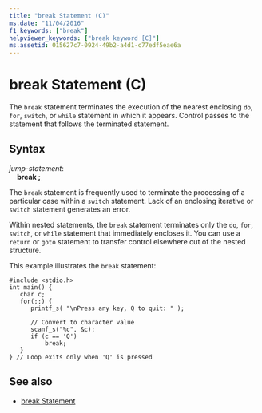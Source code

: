 ```yaml
---
title: "break Statement (C)"
ms.date: "11/04/2016"
f1_keywords: ["break"]
helpviewer_keywords: ["break keyword [C]"]
ms.assetid: 015627c7-0924-49b2-a4d1-c77edf5eae6a
---
```

# break Statement (C)

The `break` statement terminates the execution of the nearest enclosing `do`, `for`, `switch`, or `while` statement in which it appears. Control passes to the statement that follows the terminated statement.

## Syntax

*jump-statement*:<br/>
&nbsp;&nbsp;&nbsp;&nbsp;**break ;**

The `break` statement is frequently used to terminate the processing of a particular case within a `switch` statement. Lack of an enclosing iterative or `switch` statement generates an error.

Within nested statements, the `break` statement terminates only the `do`, `for`, `switch`, or `while` statement that immediately encloses it. You can use a `return` or `goto` statement to transfer control elsewhere out of the nested structure.

This example illustrates the `break` statement:

```
#include <stdio.h>
int main() {
   char c;
   for(;;) {
      printf_s( "\nPress any key, Q to quit: " );

      // Convert to character value
      scanf_s("%c", &c);
      if (c == 'Q')
          break;
   }
} // Loop exits only when 'Q' is pressed
```

## See also

- [break Statement](../cpp/break-statement-cpp.md)
